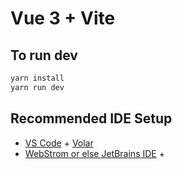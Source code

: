# Vue 3 + Vite

## To run dev
```bash
yarn install
yarn run dev
```

## Recommended IDE Setup

- [VS Code](https://code.visualstudio.com/) + [Volar](https://marketplace.visualstudio.com/items?itemName=Vue.volar)
- [WebStrom or else JetBrains IDE](https://jetbrains.com) +
